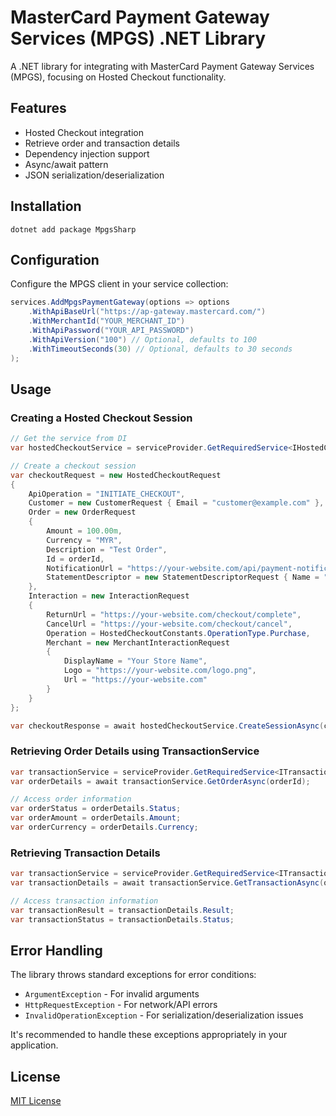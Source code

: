 # MasterCard Payment Gateway Services (MPGS) .NET Library

A .NET library for integrating with MasterCard Payment Gateway Services (MPGS), focusing on Hosted Checkout functionality.

## Features

- Hosted Checkout integration
- Retrieve order and transaction details
- Dependency injection support
- Async/await pattern
- JSON serialization/deserialization

## Installation

```shell
dotnet add package MpgsSharp
```

## Configuration

Configure the MPGS client in your service collection:

```csharp
services.AddMpgsPaymentGateway(options => options
    .WithApiBaseUrl("https://ap-gateway.mastercard.com/")
    .WithMerchantId("YOUR_MERCHANT_ID")
    .WithApiPassword("YOUR_API_PASSWORD")
    .WithApiVersion("100") // Optional, defaults to 100
    .WithTimeoutSeconds(30) // Optional, defaults to 30 seconds
);
```

## Usage

### Creating a Hosted Checkout Session

```csharp
// Get the service from DI
var hostedCheckoutService = serviceProvider.GetRequiredService<IHostedCheckoutService>();

// Create a checkout session
var checkoutRequest = new HostedCheckoutRequest
{
    ApiOperation = "INITIATE_CHECKOUT",
    Customer = new CustomerRequest { Email = "customer@example.com" },
    Order = new OrderRequest
    {
        Amount = 100.00m,
        Currency = "MYR",
        Description = "Test Order",
        Id = orderId,
        NotificationUrl = "https://your-website.com/api/payment-notifications",
        StatementDescriptor = new StatementDescriptorRequest { Name = "Your Store Name" }
    },
    Interaction = new InteractionRequest
    {
        ReturnUrl = "https://your-website.com/checkout/complete",
        CancelUrl = "https://your-website.com/checkout/cancel",
        Operation = HostedCheckoutConstants.OperationType.Purchase,
        Merchant = new MerchantInteractionRequest
        {
            DisplayName = "Your Store Name",
            Logo = "https://your-website.com/logo.png",
            Url = "https://your-website.com"
        }
    }
};

var checkoutResponse = await hostedCheckoutService.CreateSessionAsync(checkoutRequest);

```

### Retrieving Order Details using TransactionService

```csharp
var transactionService = serviceProvider.GetRequiredService<ITransactionService>();
var orderDetails = await transactionService.GetOrderAsync(orderId);

// Access order information
var orderStatus = orderDetails.Status;
var orderAmount = orderDetails.Amount;
var orderCurrency = orderDetails.Currency;
```

### Retrieving Transaction Details

```csharp
var transactionService = serviceProvider.GetRequiredService<ITransactionService>();
var transactionDetails = await transactionService.GetTransactionAsync(orderId, transactionId);

// Access transaction information
var transactionResult = transactionDetails.Result;
var transactionStatus = transactionDetails.Status;
```

## Error Handling

The library throws standard exceptions for error conditions:

- `ArgumentException` - For invalid arguments
- `HttpRequestException` - For network/API errors
- `InvalidOperationException` - For serialization/deserialization issues

It's recommended to handle these exceptions appropriately in your application.

## License

[MIT License](LICENSE)
